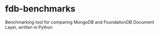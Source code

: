 # fdb-benchmarks
Benchmarking tool for comparing MongoDB and FoundationDB Document Layer, written in Python
